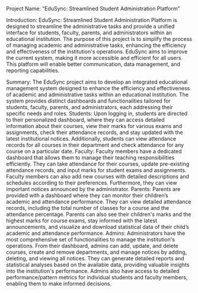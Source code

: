 Project Name: “EduSync: Streamlined Student Administration Platform”

Introduction:
EduSync: Streamlined Student Administration Platform is designed to streamline the administrative tasks and provide a unified interface for students, faculty, parents, and administrators within an educational institution. The purpose of this project is to simplify the process of managing academic and administrative tasks, enhancing the efficiency and effectiveness of the institution's operations. EduSync aims to improve the current system, making it more accessible and efficient for all users. This platform will enable better communication, data management, and reporting capabilities.

Summary:
The EduSync project aims to develop an integrated educational management system designed to enhance the efficiency and effectiveness of academic and administrative tasks within an educational institution. The system provides distinct dashboards and functionalities tailored for students, faculty, parents, and administrators, each addressing their specific needs and roles.
Students: Upon logging in, students are directed to their personalized dashboard, where they can access detailed information about their courses, view their marks for various exams and assignments, check their attendance records, and stay updated with the latest institutional notices. Additionally, students can view attendance records for all courses in their department and check attendance for any course on a particular date.
Faculty: Faculty members have a dedicated dashboard that allows them to manage their teaching responsibilities efficiently. They can take attendance for their courses, update pre-existing attendance records, and input marks for student exams and assignments. Faculty members can also add new courses with detailed descriptions and schedules according to their preferences. Furthermore, they can view important notices announced by the administrator.
Parents: Parents are provided with a dashboard where they can monitor their children’s academic and attendance performance. They can view detailed attendance records, including the total number of classes for a course and the attendance percentage. Parents can also see their children's marks and the highest marks for course exams, stay informed with the latest announcements, and visualize and download statistical data of their child’s academic and attendance performance.
Admins: Administrators have the most comprehensive set of functionalities to manage the institution's operations. From their dashboard, admins can add, update, and delete courses, create and remove departments, and manage notices by adding, deleting, and viewing all notices. They can generate detailed reports and statistical analyses based on the available data, providing valuable insights into the institution's performance. Admins also have access to detailed performance/pattern metrics for individual students and faculty members, enabling them to make informed decisions.
